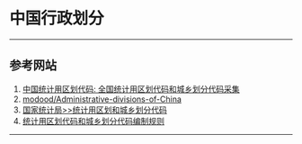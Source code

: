 # 中国行政划分

---
## 参考网站
1. [中国统计用区划代码: 全国统计用区划代码和城乡划分代码采集](https://gitee.com/sshift/china_area)
2. [modood/Administrative-divisions-of-China](https://github.com/modood/Administrative-divisions-of-China)
3. [国家统计局>>统计用区划和城乡划分代码](www.stats.gov.cn/tjsj/tjbz/tjyqhdmhcxhfdm/)
4. [统计用区划代码和城乡划分代码编制规则](www.stats.gov.cn/tjsj/tjbz/200911/t20091125_8667.html)
---